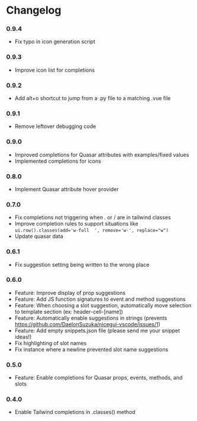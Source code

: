 # Changelog

### 0.9.4

- Fix typo in icon generation script

### 0.9.3

- Improve icon list for completions

### 0.9.2

- Add alt+o shortcut to jump from a .py file to a matching .vue file

### 0.9.1

- Remove leftover debugging code
  
### 0.9.0

- Improved completions for Quasar attributes with examples/fixed values
- Implemented completions for icons

### 0.8.0

- Implement Quasar attribute hover provider

### 0.7.0

- Fix completions not triggering when . or / are in tailwind classes
- Improve completion rules to support situations like `ui.row().classes(add='w-full  ', remove='w-', replace="w")`
- Update quasar data

### 0.6.1

- Fix suggestion setting being written to the wrong place

### 0.6.0

- Feature: Improve display of prop suggestions
- Feature: Add JS function signatures to event and method suggestions
- Feature: When choosing a slot suggestion, automatically move selection to template section (ex: header-cell-[name])
- Feature: Automatically enable suggestions in strings (prevents https://github.com/DaelonSuzuka/nicegui-vscode/issues/1)
- Feature: Add empty snippets.json file (please send me your snippet ideas!)
- Fix highlighting of slot names
- Fix instance where a newline prevented slot name suggestions
  
### 0.5.0

- Feature: Enable completions for Quasar props, events, methods, and slots

### 0.4.0

- Enable Tailwind completions in .classes() method
